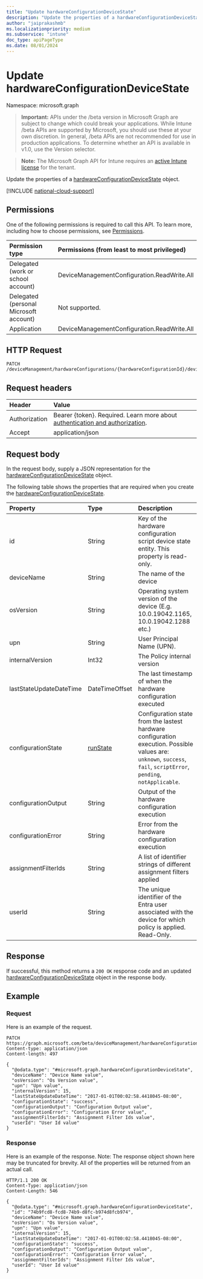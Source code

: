 ```yaml
---
title: "Update hardwareConfigurationDeviceState"
description: "Update the properties of a hardwareConfigurationDeviceState object."
author: "jaiprakashmb"
ms.localizationpriority: medium
ms.subservice: "intune"
doc_type: apiPageType
ms.date: 08/01/2024
---
```


# Update hardwareConfigurationDeviceState

Namespace: microsoft.graph

> **Important:** APIs under the /beta version in Microsoft Graph are subject to change which could break your applications. While Intune /beta APIs are supported by Microsoft, you should use these at your own discretion. In general, /beta APIs are not recommended for use in production applications. To determine whether an API is available in v1.0, use the Version selector.

> **Note:** The Microsoft Graph API for Intune requires an [active Intune license](https://go.microsoft.com/fwlink/?linkid=839381) for the tenant.

Update the properties of a [hardwareConfigurationDeviceState](../resources/intune-deviceconfig-hardwareconfigurationdevicestate.md) object.

[!INCLUDE [national-cloud-support](../../includes/all-clouds.md)]

## Permissions
One of the following permissions is required to call this API. To learn more, including how to choose permissions, see [Permissions](/graph/permissions-reference).

|Permission type|Permissions (from least to most privileged)|
|:---|:---|
|Delegated (work or school account)|DeviceManagementConfiguration.ReadWrite.All|
|Delegated (personal Microsoft account)|Not supported.|
|Application|DeviceManagementConfiguration.ReadWrite.All|

## HTTP Request
<!-- {
  "blockType": "ignored"
}
-->
``` http
PATCH /deviceManagement/hardwareConfigurations/{hardwareConfigurationId}/deviceRunStates/{hardwareConfigurationDeviceStateId}
```

## Request headers
|Header|Value|
|:---|:---|
|Authorization|Bearer {token}. Required. Learn more about [authentication and authorization](/graph/auth/auth-concepts).|
|Accept|application/json|

## Request body
In the request body, supply a JSON representation for the [hardwareConfigurationDeviceState](../resources/intune-deviceconfig-hardwareconfigurationdevicestate.md) object.

The following table shows the properties that are required when you create the [hardwareConfigurationDeviceState](../resources/intune-deviceconfig-hardwareconfigurationdevicestate.md).

|Property|Type|Description|
|:---|:---|:---|
|id|String|Key of the hardware configuration script device state entity. This property is read-only.|
|deviceName|String|The name of the device|
|osVersion|String|Operating system version of the device (E.g. 10.0.19042.1165, 10.0.19042.1288 etc.)|
|upn|String|User Principal Name (UPN).|
|internalVersion|Int32|The Policy internal version|
|lastStateUpdateDateTime|DateTimeOffset|The last timestamp of when the hardware configuration executed|
|configurationState|[runState](../resources/intune-shared-runstate.md)|Configuration state from the lastest hardware configuration execution. Possible values are: `unknown`, `success`, `fail`, `scriptError`, `pending`, `notApplicable`.|
|configurationOutput|String|Output of the hardware configuration execution|
|configurationError|String|Error from the hardware configuration execution|
|assignmentFilterIds|String|A list of identifier strings of different assignment filters applied|
|userId|String|The unique identifier of the Entra user associated with the device for which policy is applied. Read-Only.|



## Response
If successful, this method returns a `200 OK` response code and an updated [hardwareConfigurationDeviceState](../resources/intune-deviceconfig-hardwareconfigurationdevicestate.md) object in the response body.

## Example

### Request
Here is an example of the request.
``` http
PATCH https://graph.microsoft.com/beta/deviceManagement/hardwareConfigurations/{hardwareConfigurationId}/deviceRunStates/{hardwareConfigurationDeviceStateId}
Content-type: application/json
Content-length: 497

{
  "@odata.type": "#microsoft.graph.hardwareConfigurationDeviceState",
  "deviceName": "Device Name value",
  "osVersion": "Os Version value",
  "upn": "Upn value",
  "internalVersion": 15,
  "lastStateUpdateDateTime": "2017-01-01T00:02:58.4418045-08:00",
  "configurationState": "success",
  "configurationOutput": "Configuration Output value",
  "configurationError": "Configuration Error value",
  "assignmentFilterIds": "Assignment Filter Ids value",
  "userId": "User Id value"
}
```

### Response
Here is an example of the response. Note: The response object shown here may be truncated for brevity. All of the properties will be returned from an actual call.
``` http
HTTP/1.1 200 OK
Content-Type: application/json
Content-Length: 546

{
  "@odata.type": "#microsoft.graph.hardwareConfigurationDeviceState",
  "id": "74b9fcd8-fcd8-74b9-d8fc-b974d8fcb974",
  "deviceName": "Device Name value",
  "osVersion": "Os Version value",
  "upn": "Upn value",
  "internalVersion": 15,
  "lastStateUpdateDateTime": "2017-01-01T00:02:58.4418045-08:00",
  "configurationState": "success",
  "configurationOutput": "Configuration Output value",
  "configurationError": "Configuration Error value",
  "assignmentFilterIds": "Assignment Filter Ids value",
  "userId": "User Id value"
}
```
